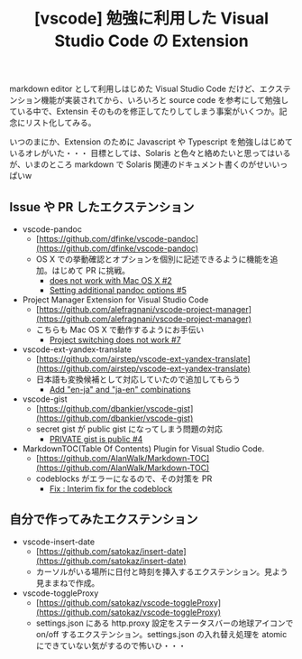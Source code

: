 ﻿---
layout: post
title:  "[vscode] 勉強に利用した Visual Studio Code の Extension"
---

markdown editor として利用しはじめた Visual Studio Code だけど、エクステンション機能が実装されてから、いろいろと source code を参考にして勉強している中で、Extensin そのものを修正してたりしてしまう事案がいくつか。記念にリスト化してみる。

いつのまにか、Extension のために Javascript や Typescript を勉強しはじめているオレがいた・・・
目標としては、Solaris と色々と絡めたいと思ってはいるが、いまのところ markdown で Solaris 関連のドキュメント書くのがせいいっぱいw

## Issue や PR したエクステンション

* vscode-pandoc
  * [https://github.com/dfinke/vscode-pandoc](https://github.com/dfinke/vscode-pandoc)
  * OS X での挙動確認とオプションを個別に記述できるように機能を追加。はじめて PR に挑戦。 
    * [does not work with Mac OS X #2](https://github.com/dfinke/vscode-pandoc/issues/2)
    * [Setting additional pandoc options #5](https://github.com/dfinke/vscode-pandoc/issues/5)
* Project Manager Extension for Visual Studio Code
  * [https://github.com/alefragnani/vscode-project-manager](https://github.com/alefragnani/vscode-project-manager)
  * こちらも Mac OS X で動作するようにお手伝い
    * [Project switching does not work #7](https://github.com/alefragnani/vscode-project-manager/issues/7)
* vscode-ext-yandex-translate
  * [https://github.com/airstep/vscode-ext-yandex-translate](https://github.com/airstep/vscode-ext-yandex-translate)
  * 日本語も変換候補として対応していたので追加してもらう
    * [Add "en-ja" and "ja-en" combinations](https://github.com/airstep/vscode-ext-yandex-translate/pulls?q=is%3Apr+is%3Aclosed)
* vscode-gist
  * [https://github.com/dbankier/vscode-gist](https://github.com/dbankier/vscode-gist)
  * secret gist が public gist になってしまう問題の対応
    * [PRIVATE gist is public #4](https://github.com/dbankier/vscode-gist/issues/4)
* MarkdownTOC(Table Of Contents) Plugin for Visual Studio Code.
  * [https://github.com/AlanWalk/Markdown-TOC](https://github.com/AlanWalk/Markdown-TOC)
  * codeblocks がエラーになるので、その対策を PR
    * [Fix : Interim fix for the codeblock](https://github.com/AlanWalk/Markdown-TOC/pulls)


## 自分で作ってみたエクステンション

* vscode-insert-date
  * [https://github.com/satokaz/insert-date](https://github.com/satokaz/insert-date)
  * カーソルがいる場所に日付と時刻を挿入するエクステンション。見よう見ままねで作成。
* vscode-toggleProxy
  * [https://github.com/satokaz/vscode-toggleProxy](https://github.com/satokaz/vscode-toggleProxy)
  * settings.json にある http.proxy 設定をステータスバーの地球アイコンで on/off するエクステンション。settings.json の入れ替え処理を atomic にできていない気がするので怖いひ・・・
